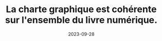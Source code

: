 ---
N: '175'
Rubrique: Présentation
title: La charte graphique est cohérente sur l'ensemble du livre numérique. 
detail: La charte graphique est cohérente sur l'ensemble du site. 
categories: [" Présentation"]
agrege: O4175-E055
opquast: '4 175'
indiceebook: '55'
description: "Règle n° 055"
weight:  055
actif: '1'
layout: rules
date: 2023-09-28
tags: ["", ""]
objectif: ["", ""]
Meo: ""
Controle: ""
Auteur: ""
---